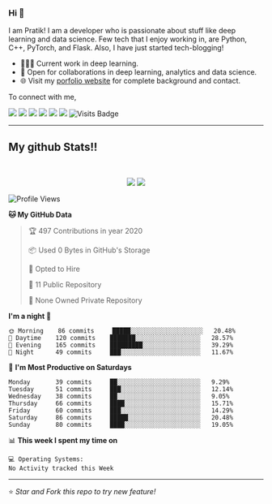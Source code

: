 
### Hi 👋 
I am Pratik! I am a developer who is passionate about stuff like deep learning and data science. Few tech that I enjoy working in, are Python, C++, PyTorch, and  Flask. Also, I have just started tech-blogging! 

- 👨🏽‍💻 Current work in deep learning.
- 🤝 Open for collaborations in deep learning, analytics and data science.
- 🌐 Visit my [porfolio website](https://pr2tik1.github.io/) for complete background and contact.

To connect with me,

[<img src="https://img.shields.io/badge/twitter-%231DA1F2.svg?&style=for-the-badge&logo=twitter&logoColor=white" />](https://twitter.com/Pratikpkb) [<img src="https://img.shields.io/badge/medium-%2312100E.svg?&style=for-the-badge&logo=medium&logoColor=white" />](https://medium.com/@pratikbaitha04)  [<img src="https://img.shields.io/badge/linkedin-%230077B5.svg?&style=for-the-badge&logo=linkedin&logoColor=white" />](https://www.linkedin.com/in/pratik-kumar04/) [<img src = "https://img.shields.io/badge/instagram-%23E4405F.svg?&style=for-the-badge&logo=instagram&logoColor=white">](https://www.instagram.com/pratikkumar04/) [<img src = "https://img.shields.io/badge/facebook-%231877F2.svg?&style=for-the-badge&logo=facebook&logoColor=white">](https://www.facebook.com/pr2tik1) [<img src ="https://img.shields.io/badge/portfolio-web-%23.svg?&style=for-the-badge&logo=&logoColor=white%22">](https://pr2tik1.github.io/) ![Visits Badge](https://badges.pufler.dev/visits/pr2tik1/pr2tik1?style=for-the-badge ) 

---
## My github Stats!!

<br>

<p align = "center">
  <img src = "https://github-readme-stats.vercel.app/api?username=pr2tik1&show_icons=true&theme=radical&line_height=27">
  <img src = "https://github-readme-stats.vercel.app/api/top-langs/?username=pr2tik1&hide=css,html&theme=tokyonight">
</p>


<!--START_SECTION:waka-->
![Profile Views](http://img.shields.io/badge/Profile%20Views-1119-blue)

**🐱 My GitHub Data** 

> 🏆 497 Contributions in year 2020
 > 
> 📦 Used 0 Bytes in GitHub's Storage 
 > 
> 💼 Opted to Hire
 > 
> 📜 11 Public Repository 
 > 
> 🔑 None Owned Private Repository 

**I'm a night 🦉** 

```text
🌞 Morning    86 commits     █████░░░░░░░░░░░░░░░░░░░░   20.48% 
🌆 Daytime    120 commits    ███████░░░░░░░░░░░░░░░░░░   28.57% 
🌃 Evening    165 commits    █████████░░░░░░░░░░░░░░░░   39.29% 
🌙 Night      49 commits     ███░░░░░░░░░░░░░░░░░░░░░░   11.67%

```
📅 **I'm Most Productive on Saturdays** 

```text
Monday       39 commits     ██░░░░░░░░░░░░░░░░░░░░░░░   9.29% 
Tuesday      51 commits     ███░░░░░░░░░░░░░░░░░░░░░░   12.14% 
Wednesday    38 commits     ██░░░░░░░░░░░░░░░░░░░░░░░   9.05% 
Thursday     66 commits     ████░░░░░░░░░░░░░░░░░░░░░   15.71% 
Friday       60 commits     ███░░░░░░░░░░░░░░░░░░░░░░   14.29% 
Saturday     86 commits     █████░░░░░░░░░░░░░░░░░░░░   20.48% 
Sunday       80 commits     ████░░░░░░░░░░░░░░░░░░░░░   19.05%

```


📊 **This week I spent my time on** 

```text
💻 Operating Systems: 
No Activity tracked this Week

```


<!--END_SECTION:waka-->

---

⭐ *Star and Fork this repo to try new feature!* 

